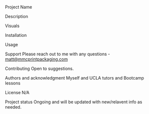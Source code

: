 Project Name


Description


Visuals


Installation


Usage


Support
Please reach out to me with any questions - matt@mmcprintpackaging.com

Contributing
Open to suggestions.

Authors and acknowledgment
Myself and UCLA tutors and Bootcamp lessons

License
N/A

Project status
Ongoing and will be updated with new/relavent info as needed.
